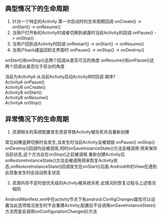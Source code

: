 ## 典型情况下的生命周期



1. 针对一个特定的Activity 第一次启动时的生命周期回调 onCreate() -> onStart() -> onResume()
2. 当用户打开新的Activity时或者切换到桌面时当前Activity的回调 onPause() -> onStop()
3. 当用户回到该Activity时回调 onRestart() -> onStart() -> onResume()
4. 当用户back键返回到主界面时 onPause() -> onStop() -> onDestroy()

onStart()和onStop()这两个回调从是否可见的角度
onResume()和onPause()这两个回调从是否位于前台的角度

当前为ActivityA 从当前Activity启动ActivityB时回调 顺序?   
ActivityA onPasue()  
ActivityB onCreate()  
ActivityB onStart()  
ActivityB onResume()  
ActivityA onStop()

## 异常情况下的生命周期
1. 资源相关的系统配置发生改变导致Activity被杀死并且重新创建 
    
  常见如横竖屏切换时会发生,当发生时当前Activity会被销毁 onPause() onStop() onDestroy()回调均会被调用,同时onSaveInstanceState()方法会被调用 用来保存当前状态,这个方法会在onStop()之前被调用.重新创建Activity后onRestoreInstanceState()方法会被调用用来恢复Activity状态,onRestoreInstanceState()回调发生在onStart()后面.Android中的View在遇到此现象发生时会自动恢复状态

2. 资源内存不足时低优先级的Activity被系统杀死
   此情况的恢复过程与上述情况相同

AndroidManifest.xml中在activity节点下有android:ConfigChanges属性可以设置当此选项情况发生时不会重建Activity,配置后不会调用onSaveInstanceState()方法而是会调用onConfigurationChanged()方法     

